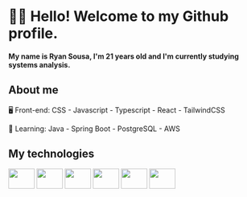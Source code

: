 <h1 align="left">👨‍💻 Hello! Welcome to my Github profile.</h1>

<h4 align="left">My name is Ryan Sousa, I'm 21 years old and I'm currently studying systems analysis.</h4>

<h2 align="left">About me</h2>

<p align="left"> 🖥️ Front-end: CSS - Javascript - Typescript - React - TailwindCSS<br>

<p align="left"> 🌱 Learning: Java - Spring Boot - PostgreSQL -  AWS<br>
    
<h2 align="left">My technologies</h2>

<div align="left">
    <img src="https://cdn.jsdelivr.net/gh/devicons/devicon/icons/html5/html5-original.svg" height="40" width="52"/>
    <img src="https://cdn.jsdelivr.net/gh/devicons/devicon/icons/css3/css3-original.svg" height="40" width="52"/>
    <img src="https://cdn.jsdelivr.net/gh/devicons/devicon/icons/javascript/javascript-original.svg" height="40" width="52"/>
    <img src="https://cdn.jsdelivr.net/gh/devicons/devicon/icons/typescript/typescript-original.svg" height="40" width="52"/>
    <img src="https://cdn.jsdelivr.net/gh/devicons/devicon/icons/react/react-original.svg" height="40" width="52"/>
    <img src="https://cdn.jsdelivr.net/gh/devicons/devicon/icons/tailwindcss/tailwindcss-plain.svg" height="40" width="52" />
</div>
